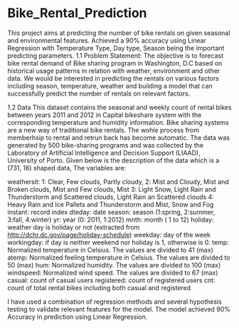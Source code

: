 # Bike_Rental_Prediction
This project aims at predicting the number of bike rentals on given seasonal and environmental features. Achieved a 90% accuracy using Linear Regression with Temperature Type, Day type, Season being the important predicting parameters.
1.1 Problem Statement: The objective is to forecast bike rental demand of Bike sharing program in Washington, D.C based on historical usage patterns in relation with weather, environment and other data. We would be interested in predicting the rentals on various factors including season, temperature, weather and building a model that can successfully predict the number of rentals on relevant factors.

1.2 Data This dataset contains the seasonal and weekly count of rental bikes between years 2011 and 2012 in Capital bikeshare system with the corresponding temperature and humidity information. Bike sharing systems are a new way of traditional bike rentals. The wohle process from memberhsip to rental and retrun back has become automatic. The data was generated by 500 bike-sharing programs and was collected by the Laboratory of Artificial Intelligence and Decision Support (LIAAD), University of Porto. Given below is the description of the data which is a (731, 16) shaped data, The variables are:

weathersit: 1: Clear, Few clouds, Partly cloudy, 2: Mist and Cloudy, Mist and Broken clouds, Mist and Few clouds, Mist 3: Light Snow, Light Rain and Thunderstorm and Scattered clouds, Light Rain an Scattered clouds 4: Heavy Rain and Ice Pallets and Thunderstorm and Mist, Snow and Fog instant: record index dteday: date season: season (1:spring, 2:summer, 3:fall, 4:winter) yr: year (0: 2011, 1:2012) mnth: month ( 1 to 12) holiday: weather day is holiday or not (extracted from http://dchr.dc.gov/page/holiday-schedule) weekday: day of the week workingday: if day is neither weekend nor holiday is 1, otherwise is 0. temp: Normalized temperature in Celsius. The values are divided to 41 (max) atemp: Normalized feeling temperature in Celsius. The values are divided to 50 (max) hum: Normalized humidity. The values are divided to 100 (max) windspeed: Normalized wind speed. The values are divided to 67 (max) casual: count of casual users registered: count of registered users cnt: count of total rental bikes including both casual and registered

I have used a combination of regression methods and several hypothesis testing to validate relevant features for the model. The model achieved 90% Accuracy in prediction using Linear Regression.
